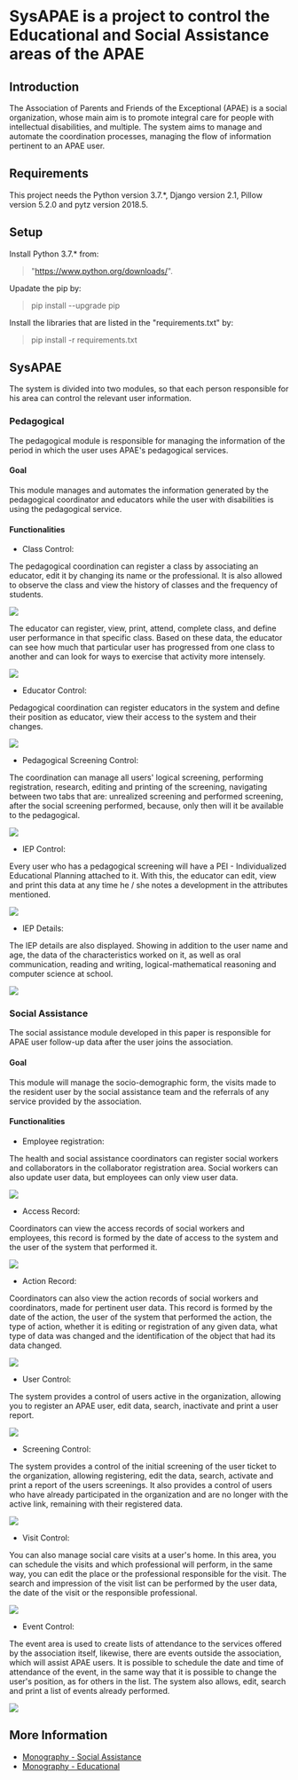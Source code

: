 # SysAPAE is a project to control the Educational and Social Assistance areas of the APAE

## Introduction

The Association of Parents and Friends of the Exceptional (APAE) is a social organization, whose main aim is to promote integral care for people with intellectual disabilities, and multiple. 
The system aims to manage and automate the coordination processes, managing the flow of information pertinent to an APAE user.

## Requirements

This project needs the Python version 3.7.*, Django version 2.1, Pillow version 5.2.0 and pytz version 2018.5.

## Setup

Install Python 3.7.* from:

> "https://www.python.org/downloads/".

Upadate the pip by:

> pip install --upgrade pip

Install the libraries that are listed in the "requirements.txt" by:

> pip install -r requirements.txt

 
## SysAPAE

The system is divided into two modules, so that each person responsible for his area can control the relevant user information.

### Pedagogical

The pedagogical module is responsible for managing the information of the period in which the user uses APAE's pedagogical services.

#### Goal

This module manages and automates the information generated by the pedagogical coordinator and educators while the user with disabilities is using the pedagogical service.

#### Functionalities

* Class Control:

The pedagogical coordination can register a class by associating an educator, edit it by changing its name or the professional. It is also allowed to observe the class and view the history of classes and the frequency of students.

<img src="Figures/P1.png" />

The educator can register, view, print, attend, complete class, and define user performance in that specific class. Based on these data, the educator can see how much that particular user has progressed from one class to another and can look for ways to exercise that activity more intensely.

<img src="Figures/P4.png" />

* Educator Control: 

Pedagogical coordination can register educators in the system and define their position as educator, view their access to the system and their changes.

<img src="Figures/P2.png" />

* Pedagogical Screening Control: 

The coordination can manage all users' logical screening, performing registration, research, editing and printing of the screening, navigating between two tabs that are: unrealized screening and performed screening, after the social screening performed, because, only then will it be available to the pedagogical.

<img src="Figures/P3.png" />

* IEP Control: 

Every user who has a pedagogical screening will have a PEI - Individualized Educational Planning attached to it. With this, the educator can edit, view and print this data at any time he / she notes a development in the attributes mentioned.

<img src="Figures/P5.png" />

* IEP Details: 

The IEP details are also displayed. Showing in addition to the user name and age, the data of the characteristics worked on it, as well as oral communication, reading and writing, logical-mathematical reasoning and computer science at school.

<img src="Figures/P6.png" />

### Social Assistance

The social assistance module developed in this paper is responsible for APAE user follow-up data after the user joins the association.

#### Goal

This module will manage the socio-demographic form, the visits made to the resident user by the social assistance team and the referrals of any service provided by the association.

#### Functionalities

* Employee registration: 

The health and social assistance coordinators can register social workers and collaborators in the collaborator registration area. Social workers can also update user data, but employees can only view user data.
 
 <img src="Figures/A1.png" />
 
 * Access Record: 
 
 Coordinators can view the access records of social workers and employees, this record is formed by the date of access to the system and the user of the system that performed it.
 
 <img src="Figures/A2.png" />
 
 * Action Record: 
 
 Coordinators can also view the action records of social workers and coordinators, made for pertinent user data. This record is formed by the date of the action, the user of the system that performed the action, the type of action, whether it is editing or registration of any given data, what type of data was changed and the identification of the object that had its data changed.
 
 <img src="Figures/A3.png" />
 
 * User Control: 
 
 The system provides a control of users active in the organization, allowing you to register an APAE user, edit data, search, inactivate and print a user report.
 
 <img src="Figures/A4.png" />
 
 * Screening Control: 
 
 The system provides a control of the initial screening of the user ticket to the organization, allowing registering, edit the data, search, activate and print a report of the users screenings. It also provides a control of users who have already participated in the organization and are no longer with the active link, remaining with their registered data.
 
 <img src="Figures/A5.png" />
 
 * Visit Control: 
 
 You can also manage social care visits at a user's home. In this area, you can schedule the visits and which professional will perform, in the same way, you can edit the place or the professional responsible for the visit. The search and impression of the visit list can be performed by the user data, the date of the visit or the responsible professional.
 
 <img src="Figures/A6.png" />
 
 * Event Control: 
 
 The event area is used to create lists of attendance to the services offered by the association itself, likewise, there are events outside the association, which will assist APAE users. It is possible to schedule the date and time of attendance of the event, in the same way that it is possible to change the user's position, as for others in the list. The system also allows, edit, search and print a list of events already performed.
 
 <img src="Figures/A7.png" />
 
##  More Information

* [Monography - Social Assistance](https://drive.google.com/open?id=1IzvX90QdxdD1PRMzn8NXYc2bEYgoRrCD)
* [Monography - Educational](https://drive.google.com/open?id=1-aS0M_SWpli5rgBUtISZ_Jmdou88Bn4j)